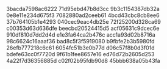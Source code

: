 3bacda7598ac6222
71d95ebd47b8d3cc
9b3c1154387db32a
0e8e11e234d675f3
7082880ad2ceeb61
4bcd43cbc8cb8ee6
37b764105b1e4293
040cec9eac4db25e
72f25200d328ca69
c00353d63d636dfe
beecbd20524415d5
acf05631c9dcec6e
910df810d7dd2d4d
e1e3fa64ca2b476c
acc1a93d02b8716a
98c6624c16aaaf36
bad8c5f3f5919080
b9fbfe2b3b5980fd
26efb777218c6c61
6054fc51b3e0b77d
d06c57f8b0d3f01d
bdefe63cc0f7720d
9f61b1fee8657e16
ed76d72b2605d253
4a22f7d36356885d
c02f02b95fdb90d8
45bbb638a05b43fa
